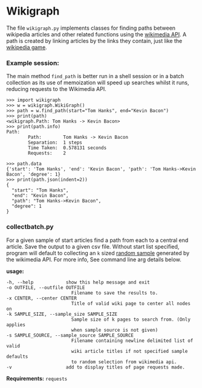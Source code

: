 # Wikigraph

The file `wikigraph.py` implements classes for finding paths between wikipedia articles and other related functions using the [wikimedia API](https://www.mediawiki.org/wiki/API:Main_page). A path is created by linking articles by the links they contain, just like the [wikipedia game](https://en.wikipedia.org/wiki/Wikipedia:Wiki_Game).

### Example session:

The main method `find_path` is better run in a shell session or in a batch collection as its use of memoization will speed up searches whilst it runs, reducing requests to the Wikimedia API.

```
>>> import wikigraph
>>> w = wikigraph.WikiGraph()
>>> path = w.find_path(start="Tom Hanks", end="Kevin Bacon")
>>> print(path)
<wikigraph.Path: Tom Hanks -> Kevin Bacon>
>>> print(path.info)
Path:
        Path:        Tom Hanks -> Kevin Bacon
        Separation:  1 steps
        Time Taken:  0.578131 seconds
        Requests:    2

>>> path.data
{'start': 'Tom Hanks', 'end': 'Kevin Bacon', 'path': 'Tom Hanks->Kevin Bacon', 'degree': 1}
>>> print(path.json(indent=2))
{
  "start": "Tom Hanks",
  "end": "Kevin Bacon",
  "path": "Tom Hanks->Kevin Bacon",
  "degree": 1
}
```
### collectbatch.py

For a given sample of start articles find a path from each to a central end article.
Save the output to a given csv file. Without start list specified, program
will default to collecting an `k` sized [random sample](https://www.mediawiki.org/wiki/API:Random) generated by the wikimedia API. For more info, See command line arg details below.

**usage:**

    -h, --help            show this help message and exit
    -o OUTFILE, --outfile OUTFILE
                            Filename to save the results to.
    -x CENTER, --center CENTER
                            Title of valid wiki page to center all nodes on
    -k SAMPLE_SIZE, --sample_size SAMPLE_SIZE
                            Sample size of k pages to search from. (Only applies
                            when sample source is not given)
    -s SAMPLE_SOURCE, --sample_source SAMPLE_SOURCE
                            Filename containing newline delimited list of valid
                            wiki article titles if not specified sample defaults
                            to random selection from wikimedia api.
    -v                    add to display titles of page requests made.

**Requirements:** `requests`